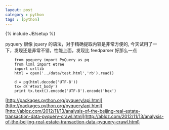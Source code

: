 ```yaml
---
layout: post
category : python
tags : [python]
---
```

{% include JB/setup %}

pyquery 很像 jquery 的语法，对于精确提取内容是非常方便的, 今天试用了一下，发现还是非常不错，性能上面，发现比 feedparser 好那么一点  
  

        from pyquery import PyQuery as pq
        from lxml import etree
        import urllib
        html = open('../data/test.html','rb').read()

        d = pq(html.decode('UTF-8'))
        tx= d('#text_body')
        print tx.text().encode('UTF-8').encode('hex')



[http://packages.python.org/pyquery/api.html](http://packages.python.org/pyquery/api.html)  
[http://abloz.com/2012/11/13/analysis-of-the-beijing-real-estate-transaction-data-pyquery-crawl.html](http://abloz.com/2012/11/13/analysis-of-the-beijing-real-estate-transaction-data-pyquery-crawl.html)  


